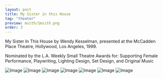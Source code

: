 ```yaml
---
layout: post
title: My Sister in this House
tag: "theater"
preview: msith/1msith.png
order: 3
---
```

My Sister In This House by Wendy Kesselman, presented at the McCadden Place Theatre, Hollywood, Los Angeles, 1999.

Nominated by the L.A. Weekly Small Theatre Awards for: Supporting Female Performance, Playwriting, Lighting Design, Set Design, and Original Music

![Image](1msith.png)
![Image](2msith.png)
![Image](3msith.png)
![Image](4msith.png)
![Image](5msith.png)
![Image](6msith.png)
![Image](7msith.png)
